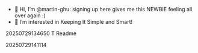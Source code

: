 - 👋 Hi, I’m @martin-ghu: signing up here gives me this NEWBIE feeling all over again :)
- 👀 I’m interested in Keeping It Simple and Smart!


20250729134650 T Readme

20250729141114
